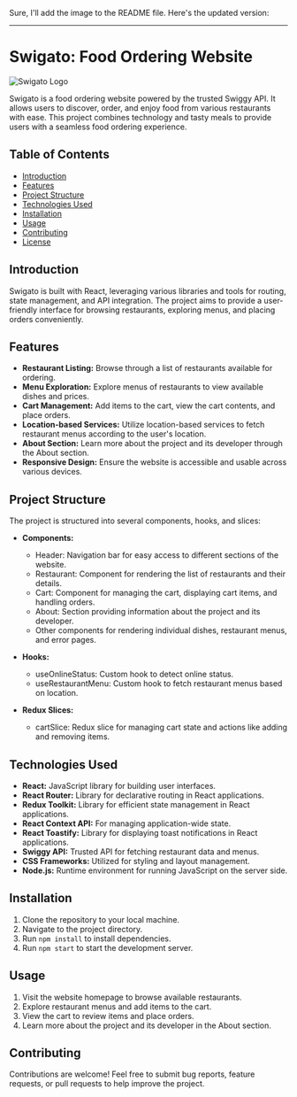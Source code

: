 Sure, I'll add the image to the README file. Here's the updated version:

---

# Swigato: Food Ordering Website

![Swigato Logo](https://zwigato-0.netlify.app/logo.47a5a5a1.png)

Swigato is a food ordering website powered by the trusted Swiggy API. It allows users to discover, order, and enjoy food from various restaurants with ease. This project combines technology and tasty meals to provide users with a seamless food ordering experience.

## Table of Contents

- [Introduction](#introduction)
- [Features](#features)
- [Project Structure](#project-structure)
- [Technologies Used](#technologies-used)
- [Installation](#installation)
- [Usage](#usage)
- [Contributing](#contributing)
- [License](#license)

## Introduction

Swigato is built with React, leveraging various libraries and tools for routing, state management, and API integration. The project aims to provide a user-friendly interface for browsing restaurants, exploring menus, and placing orders conveniently.

## Features

- **Restaurant Listing:** Browse through a list of restaurants available for ordering.
- **Menu Exploration:** Explore menus of restaurants to view available dishes and prices.
- **Cart Management:** Add items to the cart, view the cart contents, and place orders.
- **Location-based Services:** Utilize location-based services to fetch restaurant menus according to the user's location.
- **About Section:** Learn more about the project and its developer through the About section.
- **Responsive Design:** Ensure the website is accessible and usable across various devices.

## Project Structure

The project is structured into several components, hooks, and slices:

- **Components:** 
  - Header: Navigation bar for easy access to different sections of the website.
  - Restaurant: Component for rendering the list of restaurants and their details.
  - Cart: Component for managing the cart, displaying cart items, and handling orders.
  - About: Section providing information about the project and its developer.
  - Other components for rendering individual dishes, restaurant menus, and error pages.

- **Hooks:**
  - useOnlineStatus: Custom hook to detect online status.
  - useRestaurantMenu: Custom hook to fetch restaurant menus based on location.

- **Redux Slices:**
  - cartSlice: Redux slice for managing cart state and actions like adding and removing items.

## Technologies Used

- **React:** JavaScript library for building user interfaces.
- **React Router:** Library for declarative routing in React applications.
- **Redux Toolkit:** Library for efficient state management in React applications.
- **React Context API:** For managing application-wide state.
- **React Toastify:** Library for displaying toast notifications in React applications.
- **Swiggy API:** Trusted API for fetching restaurant data and menus.
- **CSS Frameworks:** Utilized for styling and layout management.
- **Node.js:** Runtime environment for running JavaScript on the server side.

## Installation

1. Clone the repository to your local machine.
2. Navigate to the project directory.
3. Run `npm install` to install dependencies.
4. Run `npm start` to start the development server.

## Usage

1. Visit the website homepage to browse available restaurants.
2. Explore restaurant menus and add items to the cart.
3. View the cart to review items and place orders.
4. Learn more about the project and its developer in the About section.

## Contributing

Contributions are welcome! Feel free to submit bug reports, feature requests, or pull requests to help improve the project.
